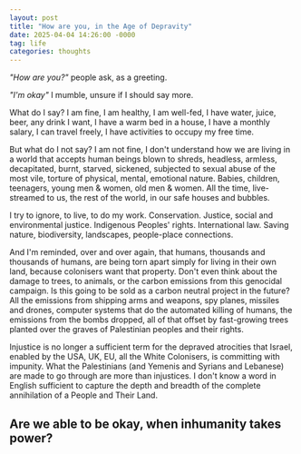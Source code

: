 ```yaml
---
layout: post
title: "How are you, in the Age of Depravity"
date: 2025-04-04 14:26:00 -0000
tag: life
categories: thoughts
---
```


*"How are you?"* people ask, as a greeting.

*"I'm okay"* I mumble, unsure if I should say more.

What do I say? I am fine, I am healthy, I am well-fed, I have water, juice, beer, any drink I want, I have a warm bed in a house, I have a monthly salary, I can travel freely, I have activities to occupy my free time.

But what do I not say? I am not fine, I don't understand how we are living in a world that accepts human beings blown to shreds, headless, armless, decapitated, burnt, starved, sickened, subjected to sexual abuse of the most vile, torture of physical, mental, emotional nature. Babies, children, teenagers, young men & women, old men & women. All the time, live-streamed to us, the rest of the world, in our safe houses and bubbles. 

I try to ignore, to live, to do my work. Conservation. Justice, social and environmental justice. Indigenous Peoples' rights. International law. Saving nature, biodiversity, landscapes, people-place connections.

And I'm reminded, over and over again, that humans, thousands and thousands of humans, are being torn apart simply for living in their own land, because colonisers want that property. Don't even think about the damage to trees, to animals, or the carbon emissions from this genocidal campaign. Is this going to be sold as a carbon neutral project in the future? All the emissions from shipping arms and weapons, spy planes, missiles and drones, computer systems that do the automated killing of humans, the emissions from the bombs dropped, all of that offset by fast-growing trees planted over the graves of Palestinian peoples and their rights. 


Injustice is no longer a sufficient term for the depraved atrocities that Israel, enabled by the USA, UK, EU, all the White Colonisers, is committing with impunity. What the Palestinians (and Yemenis and Syrians and Lebanese) are made to go through are more than injustices. I don't know a word in English sufficient to capture the depth and breadth of the complete annihilation of a People and Their Land. 

## Are we able to be okay, when inhumanity takes power? 


